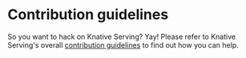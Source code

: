 # Contribution guidelines

So you want to hack on Knative Serving? Yay! Please refer to Knative
Serving's overall [contribution guidelines](https://github.com/knative/docs/blob/master/community/CONTRIBUTING.md)
to find out how you can help.

